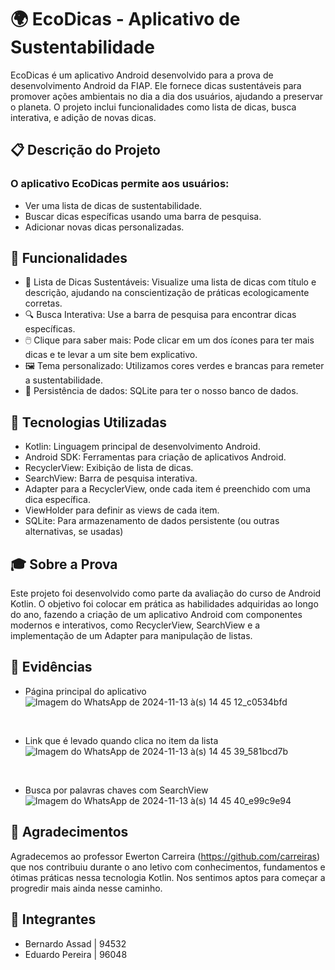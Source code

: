 # 🌍 EcoDicas - Aplicativo de Sustentabilidade
EcoDicas é um aplicativo Android desenvolvido para a prova de desenvolvimento Android da FIAP. Ele fornece dicas sustentáveis para promover ações ambientais no dia a dia dos usuários, ajudando a preservar o planeta. O projeto inclui funcionalidades como lista de dicas, busca interativa, e adição de novas dicas.

## 📋 Descrição do Projeto
### O aplicativo EcoDicas permite aos usuários:

- Ver uma lista de dicas de sustentabilidade.
- Buscar dicas específicas usando uma barra de pesquisa.
- Adicionar novas dicas personalizadas.
  
## 🚀 Funcionalidades
- 🌱 Lista de Dicas Sustentáveis: Visualize uma lista de dicas com título e descrição, ajudando na conscientização de práticas ecologicamente corretas.
- 🔍 Busca Interativa: Use a barra de pesquisa para encontrar dicas específicas.
- 🖱️ Clique para saber mais: Pode clicar em um dos ícones para ter mais dicas e te levar a um site bem explicativo.
- 🖼️ Tema personalizado: Utilizamos cores verdes e brancas para remeter a sustentabilidade.
- 🎲 Persistência de dados: SQLite para ter o nosso banco de dados.

## 🔧 Tecnologias Utilizadas
- Kotlin: Linguagem principal de desenvolvimento Android.
- Android SDK: Ferramentas para criação de aplicativos Android.
- RecyclerView: Exibição de lista de dicas.
- SearchView: Barra de pesquisa interativa.
- Adapter para a RecyclerView, onde cada item é preenchido com uma dica específica. 
- ViewHolder para definir as views de cada item. 
- SQLite: Para armazenamento de dados persistente (ou outras alternativas, se usadas)

## 🎓 Sobre a Prova
Este projeto foi desenvolvido como parte da avaliação do curso de Android Kotlin. O objetivo foi colocar em prática as habilidades adquiridas ao longo do ano, fazendo a criação de um aplicativo Android com componentes modernos e interativos, como RecyclerView, SearchView e a implementação de um Adapter para manipulação de listas.

## 📄 Evidências

- Página principal do aplicativo
![Imagem do WhatsApp de 2024-11-13 à(s) 14 45 12_c0534bfd](https://github.com/user-attachments/assets/565e5a34-86ce-410a-9bcd-9f956e875b23)

<br>

- Link que é levado quando clica no item da lista
![Imagem do WhatsApp de 2024-11-13 à(s) 14 45 39_581bcd7b](https://github.com/user-attachments/assets/4abdca9c-aed3-4b39-a82c-1bef9a9e1ff5)


<br>

- Busca por palavras chaves com SearchView
![Imagem do WhatsApp de 2024-11-13 à(s) 14 45 40_e99c9e94](https://github.com/user-attachments/assets/0263523f-fcf6-4c94-8611-02ebbc40d3b6)

## 👋 Agradecimentos

Agradecemos ao professor Ewerton Carreira (https://github.com/carreiras) que nos contribuiu durante o ano letivo com conhecimentos, fundamentos e ótimas práticas nessa tecnologia Kotlin. Nos sentimos aptos para começar a progredir mais ainda nesse caminho.

## 📖 Integrantes

- Bernardo Assad | 94532
- Eduardo Pereira | 96048

